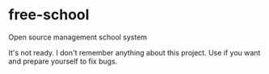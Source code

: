# free-school
Open source management school system

It's not ready. I don't remember anything about this project.
Use if you want and prepare yourself to fix bugs.

